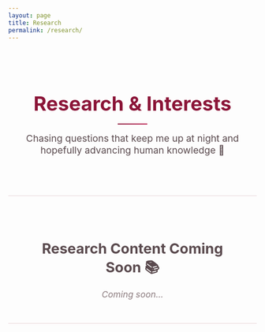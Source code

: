 ```yaml
---
layout: page
title: Research
permalink: /research/
---
```


<div class="research-header" style="text-align: center; margin-bottom: 3rem; padding: 2rem 0;">
  <h1 style="font-size: 2.5rem; margin-bottom: 1rem; color: #8B1538; font-weight: 700;">
    Research & Interests
  </h1>
  <div style="width: 60px; height: 2px; background: linear-gradient(90deg, #8B1538, #B91C4D); margin: 1rem auto;"></div>
  <p class="lead" style="font-size: 1.2rem; color: #5A4A4E; max-width: 600px; margin: 0 auto;">
    Chasing questions that keep me up at night and hopefully advancing human knowledge 🔬
  </p>
</div>

<div style="text-align: center; padding: 3rem; border-top: 1px solid #E8D4D8; border-bottom: 1px solid #E8D4D8; margin: 3rem 0;">
  <h2 style="color: #5A4A4E; margin-bottom: 1rem; font-size: 1.8rem;">Research Content Coming Soon 📚</h2>
  <p style="color: #8B7B7E; font-style: italic; margin: 0; font-size: 1.1rem; max-width: 500px; margin: 0 auto;">
    Coming soon...
  </p>
</div>

<style>
@media (max-width: 768px) {
  .research-header h1 {
    font-size: 2rem;
  }
  
  .research-header .lead {
    font-size: 1rem;
  }
}
</style> 